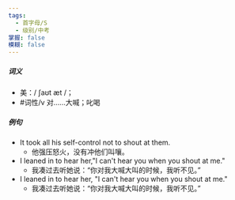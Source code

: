 ```yaml
---
tags:
  - 首字母/S
  - 级别/中考
掌握: false
模糊: false
---
```

##### 词义
- 美：/ ʃaʊt æt /；
- #词性/v  对……大喊；叱喝
##### 例句
- It took all his self-control not to shout at them.
	- 他强压怒火，没有冲他们叫嚷。
- I leaned in to hear her,"I can't hear you when you shout at me."
	- 我凑过去听她说：“你对我大喊大叫的时候，我听不见。”
- I leaned in to hear her, "I can't hear you when you shout at me."
	- 我凑过去听她说：“你对我大喊大叫的时候，我听不见。”
